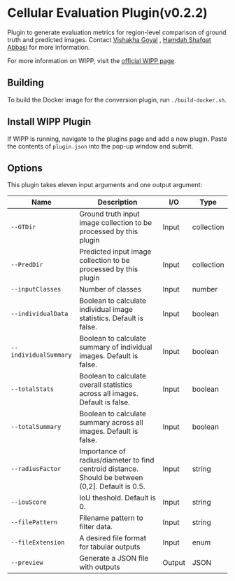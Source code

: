 # Cellular Evaluation Plugin(v0.2.2)

Plugin to generate evaluation metrics for region-level comparison of ground truth and predicted images. Contact [Vishakha Goyal](mailto:vishakha.goyal@nih.gov) , [Hamdah Shafqat Abbasi](mailto:hamdahshafqat.abbasi@nih.gov) for more information.

For more information on WIPP, visit the [official WIPP page](https://isg.nist.gov/deepzoomweb/software/wipp).

## Building

To build the Docker image for the conversion plugin, run
`./build-docker.sh`.

## Install WIPP Plugin

If WIPP is running, navigate to the plugins page and add a new plugin. Paste the contents of `plugin.json` into the pop-up window and submit.

## Options

This plugin takes eleven input arguments and one output argument:

| Name          | Description             | I/O    | Type   |
|---------------|-------------------------|--------|--------|
| `--GTDir` | Ground truth input image collection to be processed by this plugin | Input | collection |
| `--PredDir` | Predicted input image collection to be processed by this plugin | Input | collection |
| `--inputClasses` | Number of classes | Input | number |
| `--individualData` | Boolean to calculate individual image statistics. Default is false. | Input | boolean |
| `--individualSummary` | Boolean to calculate summary of individual images. Default is false. | Input | boolean |
| `--totalStats` | Boolean to calculate overall statistics across all images. Default is false. | Input | boolean |
| `--totalSummary` | Boolean to calculate summary across all images. Default is false. | Input | boolean |
| `--radiusFactor` | Importance of radius/diameter to find centroid distance. Should be between (0,2]. Default is 0.5.| Input | string |
| `--iouScore` | IoU theshold. Default is 0.| Input | string |
| `--filePattern` | Filename pattern to filter data. | Input | string |
| `--fileExtension`| A desired file format for tabular outputs | Input  | enum        |
| `--preview`      | Generate a JSON file with outputs                            | Output | JSON        |
